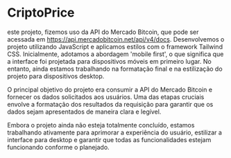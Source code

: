 # CriptoPrice

este projeto, fizemos uso da API do Mercado Bitcoin, que pode ser acessada em https://api.mercadobitcoin.net/api/v4/docs. Desenvolvemos o projeto utilizando JavaScript e aplicamos estilos com o framework Tailwind CSS. Inicialmente, adotamos a abordagem 'mobile first', o que significa que a interface foi projetada para dispositivos móveis em primeiro lugar. No entanto, ainda estamos trabalhando na formatação final e na estilização do projeto para dispositivos desktop.

O principal objetivo do projeto era consumir a API do Mercado Bitcoin e fornecer os dados solicitados aos usuários. Uma das etapas cruciais envolve a formatação dos resultados da requisição para garantir que os dados sejam apresentados de maneira clara e legível.

Embora o projeto ainda não esteja totalmente concluído, estamos trabalhando ativamente para aprimorar a experiência do usuário, estilizar a interface para desktop e garantir que todas as funcionalidades estejam funcionando conforme o planejado.
